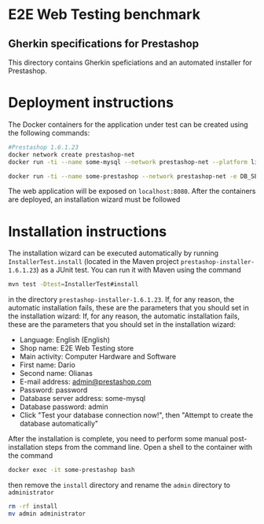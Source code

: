 E2E Web Testing benchmark
=========================

Gherkin specifications for Prestashop
----------------------

This directory contains Gherkin speficiations and an automated installer for Prestashop.

# Deployment instructions
The Docker containers for the application under test can be created using the following commands:


```bash
#Prestashop 1.6.1.23
docker network create prestashop-net 
docker run -ti --name some-mysql --network prestashop-net --platform linux/amd64 -e MYSQL_ROOT_PASSWORD=admin -p 3307:3306 -d mysql:5.7

docker run -ti --name some-prestashop --network prestashop-net -e DB_SERVER=some-mysql -p 8080:80 -d prestashop/prestashop:1.6.1.23
```


The web application will be exposed on `localhost:8080`. After the containers are deployed, an installation wizard must be followed

# Installation instructions
The installation wizard can be executed automatically by running `InstallerTest.install` (located in the Maven project `prestashop-installer-1.6.1.23`) as a JUnit test. You can run it with Maven using the command 
```bash
mvn test -Dtest=InstallerTest#install
``` 
in the directory `prestashop-installer-1.6.1.23`. If, for any reason, the automatic installation fails, these are the parameters that you should set in the installation wizard:
If, for any reason, the automatic installation fails, these are the parameters that you should set in the installation wizard:

* Language: English (English)
* Shop name: E2E Web Testing store
* Main activity: Computer Hardware and Software
* First name: Dario
* Second name: Olianas
* E-mail address: admin@prestashop.com
* Password: password
* Database server address: some-mysql
* Database password: admin
* Click "Test your database connection now!", then "Attempt to create the database automatically"

After the installation is complete, you need to perform some manual post-installation steps from the command line. 
Open a shell to the container with the command

```bash
docker exec -it some-prestashop bash
```

then remove the `install` directory and rename the `admin` directory to `administrator`

```bash
rm -rf install
mv admin administrator
```

